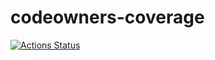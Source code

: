 # codeowners-coverage

[![Actions Status](https://github.com/aaronsky/codeowners-coverage/workflows/Run%20Tests/badge.svg?branch=master)](https://github.com/wayfair/aaronsky/codeowners-coverage/actions)
